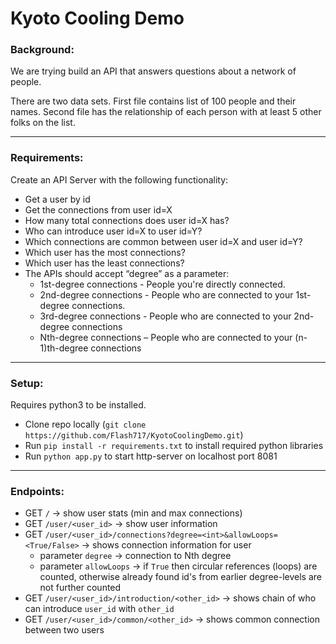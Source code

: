 # Kyoto Cooling Demo

### Background:

We are trying build an API that answers questions about a network of people.

There are two data sets. First file contains list of 100 people and their names. Second file has the relationship of each person with at least 5 other folks on the list.

---  

### Requirements:

Create an API Server with the following functionality:  
- Get a user by id  
- Get the connections from user id=X  
- How many total connections  does user id=X has?  
- Who can introduce user id=X to user id=Y?  
- Which connections are common between user id=X and user id=Y?  
- Which user has the most connections?  
- Which user has the least connections?  
- The APIs should accept “degree” as a parameter:   
    - 1st-degree connections - People you're directly connected.  
    - 2nd-degree connections - People who are connected to your 1st-degree connections.  
    - 3rd-degree connections - People who are connected to your 2nd-degree connections  
    - Nth-degree connections – People who are connected to your (n-1)th-degree connections  

---

### Setup:
Requires python3 to be installed.
- Clone repo locally (`git clone https://github.com/Flash717/KyotoCoolingDemo.git`)
- Run `pip install -r requirements.txt` to install required python libraries
- Run `python app.py` to start http-server on localhost port 8081

---

### Endpoints:
- GET `/` -> show user stats (min and max connections)
- GET `/user/<user_id>` -> show user information
- GET `/user/<user_id>/connections?degree=<int>&allowLoops=<True/False>` -> shows connection information for user
    - parameter `degree` -> connection to Nth degree
    - parameter `allowLoops` -> if `True` then circular references (loops) are counted, otherwise already found id's from earlier degree-levels are not further counted
- GET `/user/<user_id>/introduction/<other_id>` -> shows chain of who can introduce `user_id` with `other_id`
- GET `/user/<user_id>/common/<other_id>` -> shows common connection between two users